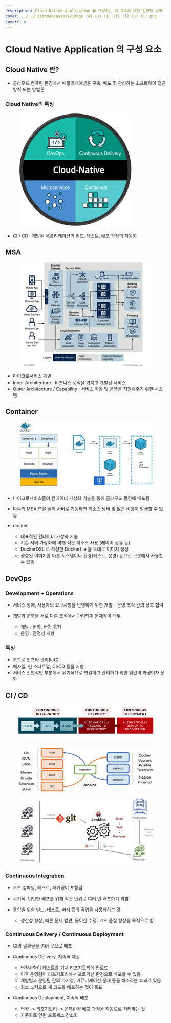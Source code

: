 ```yaml
---
description: Cloud Native Application 를 구성하는 각 요소에 대한 간략한 설명
cover: ../../.gitbook/assets/image (4) (1) (1) (1) (1) (1) (1).png
coverY: 0
---
```


# Cloud Native Application 의 구성 요소

##

## Cloud Native 란?

* 클라우드 컴퓨팅 환경에서 애플리케이션을 구축, 배포 및 관리하는 소프트웨어 접근 방식 또는 방법론

### Cloud Native의 특징

<figure><img src="../../.gitbook/assets/image (4) (1) (1) (1) (1) (1) (1).png" alt=""><figcaption></figcaption></figure>

* CI / CD : 개발된 애플리케이션의 빌드, 테스트, 배포 과정의 자동화



## MSA

<figure><img src="../../.gitbook/assets/image (5) (1) (1) (1).png" alt=""><figcaption></figcaption></figure>

* 마이크로서비스 개발
* Inner Architecture : 비즈니스 로직을 가지고 개발된 서비스
* Outer Architecture / Capability : 서비스 작동 및 운영을 지원해주기 위한 시스템



## Container

<figure><img src="../../.gitbook/assets/image (6) (1) (1).png" alt=""><figcaption></figcaption></figure>

* 마이크로서비스들이 컨테이너 가상화 기술을 통해 클라우드 환경에 배포됨
* 다수의 MSA 앱을 실제 서버로 기동하면 리소스 낭비 및 많은 비용이 발생할 수 있음
*   docker

    * 대표적인 컨테이너 가상화 기술
    * 기존 서버 가상화에 비해 적은 리소스 사용 (레이어 공유 등)
    * DockerDSL 로 작성한 Dockerfile 을 토대로 이미지 생성
    * 생성된 이미지를 다른 시스템이나 환경(테스트, 운영) 등으로 구분해서 사용할 수 있음



## DevOps

### Development + Operations

* 서비스 장애, 사용자의 요구사항을 반영하기 위한 개발 - 운영 조직 간의 상호 협력
*   개발과 운영을 서로 다른 조직에서 관리되며 문제점이 대두

    * 개발 : 변화, 변경 목적
    * 운영 : 안정성 지향



### 특징

* 코드로 인프라 관리(IaC)
* 애자일, 린 스타트업, CI/CD 등을 지향
* 서비스 전반적인 부분에서 유기적으로 연결하고 관리하기 위한 일련의 과정이자 문화



## CI / CD

<figure><img src="../../.gitbook/assets/image (9) (1) (1).png" alt=""><figcaption></figcaption></figure>

<figure><img src="../../.gitbook/assets/image (7) (1) (1).png" alt=""><figcaption></figcaption></figure>

<figure><img src="../../.gitbook/assets/image (8) (1) (1).png" alt=""><figcaption></figcaption></figure>

### Continuous Integration

* 코드 컴파일, 테스트, 패키징이 포함됨
* 주기적, 빈번한 배포를 위해 작은 단위로 여러 번 배포하기 위함
*   통합을 위한 빌드, 테스트, 머지 등의 작업을 자동화하는 것

    * 생산성 향상, 빠른 문제 발견, 용이한 수정. 코드 품질 향상을 목적으로 함



### Continuous Delivery / Continuous Deployment

* CI의 결과물을 여러 곳으로 배포
* Continuous Delivery, 지속적 제공
  * 변경사항이 테스트를 거쳐 리포지토리에 업로드
  * 이후 운영팀이 리포지토리에서 프로덕션 환경으로 배포할 수 있음
  * 개발팀과 운영팀 간의 가시성, 커뮤니케이션 문제 등을 해소하는 효과가 있음
  * 최소 노력으로 새 코드를 배포하는 것이 목표
*   Continuous Deployment, 지속적 배포

    * 변경 -> 리포지토리 -> 운영환경 배포 과정을 자동으로 처리하는 것
    * 자동화로 인한 프로세스 간소화



###
